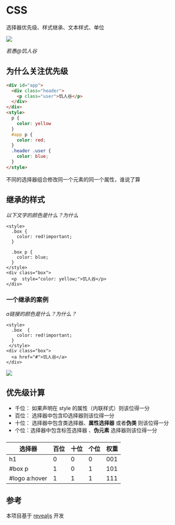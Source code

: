 # CSS
选择器优先级、样式继承、文本样式、单位



![](https://imgs.xiedaimala.com/LIjzPBygsVKz98q2eojsADUuyrxX1fUz/%25E9%25A5%25A5%25E4%25BA%25BA%25E8%25B0%25B7%2520logo.png)   <!-- .element: style="height:100px; " --> 
  
*若愚@饥人谷*


## 为什么关注优先级

```html [7-9|10-12|12-15]
<div id="app">
  <div class="header">
    <p class="user">饥人谷</p>
  </div>
</div> 
<style>
  p {
    color: yellow
  }
  #app p {
    color: red;
  }
  .header .user {
    color: blue;
  }
</style>
```
不同的选择器组合修改同一个元素的同一个属性，谁说了算

## 继承的样式
*以下文字的颜色是什么？为什么*

```html[3|11]
<style>
  .box {
    color: red!important;
  }
  
  .box p {
    color: blue;
  }
</style>
<div class="box">
  <p  style="color: yellow;">饥人谷</p>
</div>
```

### 一个继承的案例
*a链接的颜色是什么？为什么？*

```html[]
<style>
  .box  {
    color: red!important;
  }
 </style>
<div class="box">
  <a href="#">饥人谷</a>
</div>
```

![](https://imgs.xiedaimala.com/s54CKVIhDkPDdjCVVEkaw9KAFzrzhBV6/WX20230104-163156%402x.png)   <!-- .element: style="height:200px" --> 
 

## 优先级计算
- 千位： 如果声明在 <yellow>style</yellow> 的属性（内联样式）则该位得一分
- 百位： 选择器中包含<green>ID</green>选择器则该位得一分
- 十位： 选择器中包含<red>类选择器</red>、<strong>属性选择器</strong> 或者<strong>伪类</strong> 则该位得一分
- 个位：选择器中包含<grey>标签选择器</grey> 、<strong>伪元素</strong> 选择器则该位得一分

### 
| 选择器   | 百位 |十位|个位 | 权重  |
| ---     | --- | --- | --- | ---  |
| h1      | 0   | 0   |  0  | 001  |
| #box p  |  1  | 0   |  1  | 101  | 
|#logo a:hover| 1 | 1 |  1  | 111  |


## 参考
本项目基于 [revealjs](https://revealjs.com/) 开发